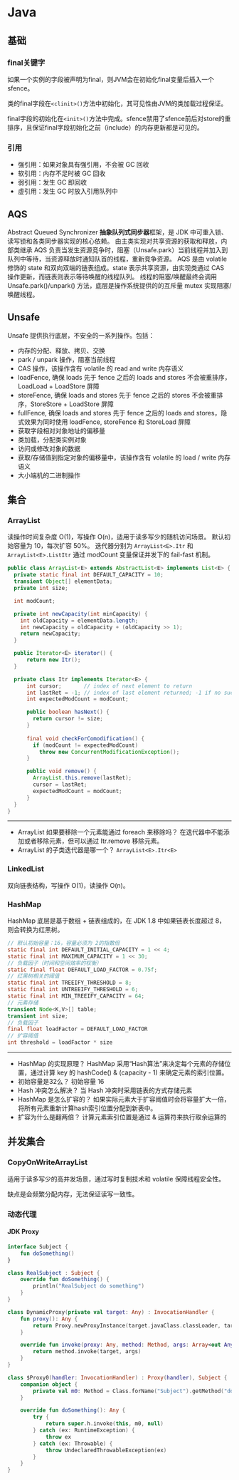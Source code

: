 # Java

## 基础

### final关键字

如果一个实例的字段被声明为final，则JVM会在初始化final变量后插入一个 sfence。

类的final字段在`<clinit>()`方法中初始化，其可见性由JVM的类加载过程保证。

final字段的初始化在`<init>()`方法中完成。sfence禁用了sfence前后对store的重排序，且保证final字段初始化之前（include）的内存更新都是可见的。

### 引用

- 强引用：如果对象具有强引用，不会被 GC 回收
- 软引用：内存不足时被 GC 回收
- 弱引用：发生 GC 即回收
- 虚引用：发生 GC 时放入引用队列中

## AQS

Abstract Queued Synchronizer **抽象队列式同步器**框架，是 JDK 中可重入锁、读写锁和各类同步器实现的核心依赖。
由主类实现对共享资源的获取和释放，内部类继承 AQS 负责当发生资源竞争时，阻塞（Unsafe.park）当前线程并加入到队列中等待，当资源释放时通知队首的线程，重新竞争资源。
AQS 是由 volatile 修饰的 state 和双向双端的链表组成。state 表示共享资源，由实现类通过 CAS 操作更新，而链表则表示等待唤醒的线程队列。
线程的阻塞/唤醒最终会调用 Unsafe.park()/unpark() 方法，底层是操作系统提供的的互斥量 mutex 实现阻塞/唤醒线程。

## Unsafe

Unsafe 提供执行底层，不安全的一系列操作。包括：

- 内存的分配、释放、拷贝、交换
- park / unpark 操作，阻塞当前线程
- CAS 操作，该操作含有 volatile 的 read and write 内存语义
- loadFence, 确保 loads 先于 fence 之后的 loads and stores 不会被重排序，LoadLoad + LoadStore 屏障
- storeFence, 确保 loads and stores 先于 fence 之后的 stores 不会被重排序，StoreStore + LoadStore 屏障
- fullFence, 确保 loads and stores 先于 fence 之后的 loads and stores，隐式效果为同时使用 loadFence, storeFence 和 StoreLoad 屏障
- 获取字段相对对象地址的偏移量
- 类加载，分配类实例对象
- 访问或修改对象的数据
- 获取/存储值到指定对象的偏移量中，该操作含有 volatile 的 load / write 内存语义
- 大小端机的二进制操作

## 集合

### ArrayList

读操作时间复杂度 O(1)，写操作 O(n)，适用于读多写少的随机访问场景。
默认初始容量为 10，每次扩容 50%。
迭代器分别为 `ArrayList<E>.Itr` 和 `ArrayList<E>.ListItr`
通过 modCount 变量保证并发下的 fail-fast 机制。

```java
public class ArrayList<E> extends AbstractList<E> implements List<E> {
  private static final int DEFAULT_CAPACITY = 10;
  transient Object[] elementData;
  private int size;

  int modCount;

  private int newCapacity(int minCapacity) {
    int oldCapacity = elementData.length;
    int newCapacity = oldCapacity + (oldCapacity >> 1);
    return newCapacity;
  }

  public Iterator<E> iterator() {
      return new Itr();
  }

  private class Itr implements Iterator<E> {
      int cursor;       // index of next element to return
      int lastRet = -1; // index of last element returned; -1 if no such
      int expectedModCount = modCount;

      public boolean hasNext() {
        return cursor != size;
      }
      
      final void checkForComodification() {
        if (modCount != expectedModCount)
          throw new ConcurrentModificationException();
      }

      public void remove() {
        ArrayList.this.remove(lastRet);
        cursor = lastRet;
        expectedModCount = modCount;
      }
  }
}
```

---

- ArrayList 如果要移除一个元素能通过 foreach 来移除吗？
  在迭代器中不能添加或者移除元素，但可以通过 Itr.remove 移除元素。
- ArrayList 的子类迭代器是哪一个？
  `ArrayList<E>.Itr<E>`

### LinkedList

双向链表结构，写操作 O(1)，读操作 O(n)。

### HashMap

HashMap 底层是基于数组 + 链表组成的，在 JDK 1.8 中如果链表长度超过 8，则会转换为红黑树。

```java
// 默认初始容量：16，容量必须为 2的指数倍
static final int DEFAULT_INITIAL_CAPACITY = 1 << 4; 
static final int MAXIMUM_CAPACITY = 1 << 30;
// 负载因子（时间和空间效率的权衡）
static final float DEFAULT_LOAD_FACTOR = 0.75f;
// 红黑树相关的阈值
static final int TREEIFY_THRESHOLD = 8;
static final int UNTREEIFY_THRESHOLD = 6;
static final int MIN_TREEIFY_CAPACITY = 64;
// 元素存储
transient Node<K,V>[] table;
transient int size;
// 负载因子
final float loadFactor = DEFAULT_LOAD_FACTOR
// 扩容阈值
int threshold = loadFactor * size
```

---

- HashMap 的实现原理？
  HashMap 采用“Hash算法”来决定每个元素的存储位置，通过计算 key 的 hashCode() & (capacity - 1) 来确定元素的索引位置。
- 初始容量是32么？
  初始容量 16
- Hash 冲突怎么解决？
  当 Hash 冲突时采用链表的方式存储元素
- HashMap 是怎么扩容的？
  如果实际元素大于扩容阈值时会将容量扩大一倍，将所有元素重新计算hash索引位置分配到新表中。
- 扩容为什么是翻两倍？
  计算元素索引位置是通过 & 运算符来执行取余运算的

## 并发集合

### CopyOnWriteArrayList

适用于读多写少的高并发场景，通过写时复制技术和 volatile 保障线程安全性。

缺点是会频繁分配内存，无法保证读写一致性。

### 动态代理

#### JDK Proxy

```kotlin
interface Subject {
    fun doSomething()
}

class RealSubject : Subject {
    override fun doSomething() {
        println("RealSubject do something")
    }
}

class DynamicProxy(private val target: Any) : InvocationHandler {
    fun proxy(): Any {
        return Proxy.newProxyInstance(target.javaClass.classLoader, target.javaClass.interfaces, this)
    }

    override fun invoke(proxy: Any, method: Method, args: Array<out Any>?): Any {
        return method.invoke(target, args)
    }
}

class $Proxy0(handler: InvocationHandler) : Proxy(handler), Subject {
    companion object {
        private val m0: Method = Class.forName("Subject").getMethod("doSomething")
    }

    override fun doSomething(): Any {
        try {
            return super.h.invoke(this, m0, null)
        } catch (ex: RuntimeException) {
            throw ex
        } catch (ex: Throwable) {
            throw UndeclaredThrowableException(ex)
        }
    }
}
```
